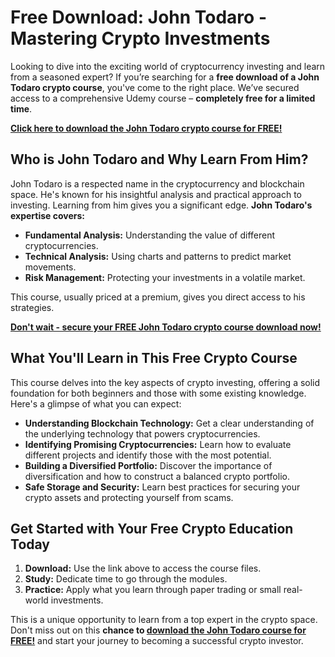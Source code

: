 # Free Download: John Todaro - Mastering Crypto Investments

Looking to dive into the exciting world of cryptocurrency investing and learn from a seasoned expert? If you’re searching for a **free download of a John Todaro crypto course**, you've come to the right place. We’ve secured access to a comprehensive Udemy course – **completely free for a limited time**.

[**Click here to download the John Todaro crypto course for FREE!**](https://udemywork.com/john-todaro)

## Who is John Todaro and Why Learn From Him?

John Todaro is a respected name in the cryptocurrency and blockchain space. He's known for his insightful analysis and practical approach to investing. Learning from him gives you a significant edge. **John Todaro's expertise covers:**

*   **Fundamental Analysis:** Understanding the value of different cryptocurrencies.
*   **Technical Analysis:** Using charts and patterns to predict market movements.
*   **Risk Management:** Protecting your investments in a volatile market.

This course, usually priced at a premium, gives you direct access to his strategies.

[**Don't wait - secure your FREE John Todaro crypto course download now!**](https://udemywork.com/john-todaro)

## What You'll Learn in This Free Crypto Course

This course delves into the key aspects of crypto investing, offering a solid foundation for both beginners and those with some existing knowledge. Here's a glimpse of what you can expect:

*   **Understanding Blockchain Technology:** Get a clear understanding of the underlying technology that powers cryptocurrencies.
*   **Identifying Promising Cryptocurrencies:** Learn how to evaluate different projects and identify those with the most potential.
*   **Building a Diversified Portfolio:** Discover the importance of diversification and how to construct a balanced crypto portfolio.
*   **Safe Storage and Security:** Learn best practices for securing your crypto assets and protecting yourself from scams.

## Get Started with Your Free Crypto Education Today

1.  **Download:** Use the link above to access the course files.
2.  **Study:** Dedicate time to go through the modules.
3.  **Practice:** Apply what you learn through paper trading or small real-world investments.

This is a unique opportunity to learn from a top expert in the crypto space. Don't miss out on this **chance to [download the John Todaro course for FREE!](https://udemywork.com/john-todaro)** and start your journey to becoming a successful crypto investor.
